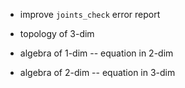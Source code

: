 - improve `joints_check` error report

- topology of 3-dim

- algebra of 1-dim -- equation in 2-dim
- algebra of 2-dim -- equation in 3-dim
